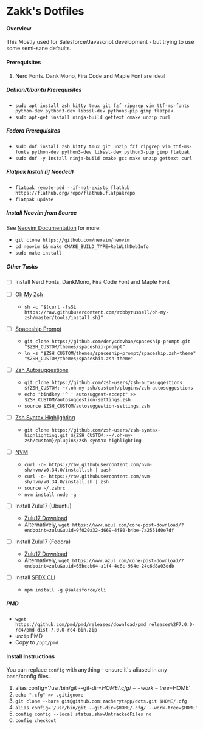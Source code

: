 # Zakk's Dotfiles

#### Overview

This Mostly used for Salesforce/Javascript development - but trying to use some semi-sane defaults.

#### Prerequisites

1. Nerd Fonts. Dank Mono, Fira Code and Maple Font are ideal

##### Debian/Ubuntu Prerequisites

- `sudo apt install zsh kitty tmux git fzf ripgrep vim ttf-ms-fonts python-dev python3-dev libssl-dev python3-pip gimp flatpak`
- `sudo apt-get install ninja-build gettext cmake unzip curl`

##### Fedora Prerequisites

- `sudo dnf install zsh kitty tmux git unzip fzf ripgrep vim ttf-ms-fonts python-dev python3-dev libssl-dev python3-pip gimp flatpak`
- `sudo dnf -y install ninja-build cmake gcc make unzip gettext curl`

##### Flatpak Install (if Needed)

- `flatpak remote-add --if-not-exists flathub https://flathub.org/repo/flathub.flatpakrepo`
- `flatpak update`

##### Install Neovim from Source

See [Neovim Documentation](https://github.com/neovim/neovim/blob/master/INSTALL.md#install-from-source) for more:

- `git clone https://github.com/neovim/neovim`
- `cd neovim && make CMAKE_BUILD_TYPE=RelWithDebInfo`
- `sudo make install`

##### Other Tasks

- [ ] Install Nerd Fonts, DankMono, Fira Code Font and Maple Font
- [ ] [Oh My Zsh](https://github.com/robbyrussell/oh-my-zsh)
  - `sh -c "$(curl -fsSL https://raw.githubusercontent.com/robbyrussell/oh-my-zsh/master/tools/install.sh)"`
- [ ] [Spaceship Prompt](https://github.com/denysdovhan/spaceship-prompt)
  - `git clone https://github.com/denysdovhan/spaceship-prompt.git "$ZSH_CUSTOM/themes/spaceship-prompt"`
  - `ln -s "$ZSH_CUSTOM/themes/spaceship-prompt/spaceship.zsh-theme" "$ZSH_CUSTOM/themes/spaceship.zsh-theme"`
- [ ] [Zsh Autosuggestions](https://github.com/zsh-users/zsh-autosuggestions)
  - `git clone https://github.com/zsh-users/zsh-autosuggestions ${ZSH_CUSTOM:-~/.oh-my-zsh/custom}/plugins/zsh-autosuggestions`
  * `echo "bindkey '^ ' autosuggest-accept" >> $ZSH_CUSTOM/autosuggestion-settings.zsh`
  * `source $ZSH_CUSTOM/autosuggestion-settings.zsh`
- [ ] [Zsh Syntax Highlighting](https://github.com/zsh-users/zsh-syntax-highlighting)

  - `git clone https://github.com/zsh-users/zsh-syntax-highlighting.git ${ZSH_CUSTOM:-~/.oh-my-zsh/custom}/plugins/zsh-syntax-highlighting`

- [ ] [NVM](https://github.com/nvm-sh/nvm)
  - `curl -o- https://raw.githubusercontent.com/nvm-sh/nvm/v0.34.0/install.sh | bash`
  - `curl -o- https://raw.githubusercontent.com/nvm-sh/nvm/v0.34.0/install.sh | zsh`
  - `source ~/.zshrc`
  - `nvm install node -g`
- [ ] Install Zulu17 (Ubuntu)
  - [Zulu17 Download](https://www.azul.com/core-post-download/?endpoint=zulu&uuid=9f020a32-d669-4f80-b4be-7a2551d0e7df)
  - Alternatively, `wget https://www.azul.com/core-post-download/?endpoint=zulu&uuid=9f020a32-d669-4f80-b4be-7a2551d0e7df`
- [ ] Install Zulu17 (Fedora)
  - [Zulu17 Download](https://www.azul.com/core-post-download/?endpoint=zulu&uuid=65bccb64-a1f4-4c8c-964e-24c6d8a03ddb)
  - Alternatively, `wget https://www.azul.com/core-post-download/?endpoint=zulu&uuid=65bccb64-a1f4-4c8c-964e-24c6d8a03ddb`
- [ ] Install [SFDX CLI](https://github.com/salesforcecli/cli/)
  - `npm install -g @salesforce/cli`

##### PMD

- `wget https://github.com/pmd/pmd/releases/download/pmd_releases%2F7.0.0-rc4/pmd-dist-7.0.0-rc4-bin.zip`
- `unzip` PMD
- Copy to `/opt/pmd`

#### Install Instructions

You can replace `config` with anything - ensure it's aliased in any bash/config files.

1. alias config='/usr/bin/git --git-dir=$HOME/.cfg/ --work-tree=$HOME'
2. `echo ".cfg" >> .gitignore`
3. `git clone --bare git@github.com:zacherytapp/dots.git $HOME/.cfg`
4. `alias config='/usr/bin/git --git-dir=$HOME/.cfg/ --work-tree=$HOME'`
5. `config config --local status.showUntrackedFiles no`
6. `config checkout`
